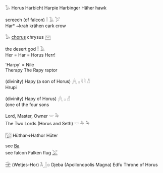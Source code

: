 𓅃 Horus Harbicht Harpie Harbinger Häher hawk  

   screech (of falcon)   𓎛  𓄿  𓅯  
Har* ~krah krähen cark crow  

𓅃 [chorus](Musen) chrysus [𓋞](𓋞)  

   the desert god   𓎛  𓄿  
Her = Har = Horus Herr!  

  'Harpy' = Nile  
Therapy The Rapy raptor  


   (divinity) Hapy (a son of Horus)   𓐑  𓊪  𓇋  𓇋  𓀭  
Hrupi  


   (divinity) Hapy of Horus)   𓐑  𓊪  𓀭  
(one of the four sons  

   Lord, Master, Owner   𓎟  𓅆  
   The Two Lords (Horus and Seth)   𓎟 𓅆 𓅆  

𓉡 Hüthar=>Hathor Hüter  

see [Ba](Ba)  
see falcon Falken flug [𓅯](𓅯)  

𓈷 (Wetjes-Hor)    𓌥𓃀𓊖 Djeba (Apollonopolis Magna)  Edfu  Throne of Horus  
